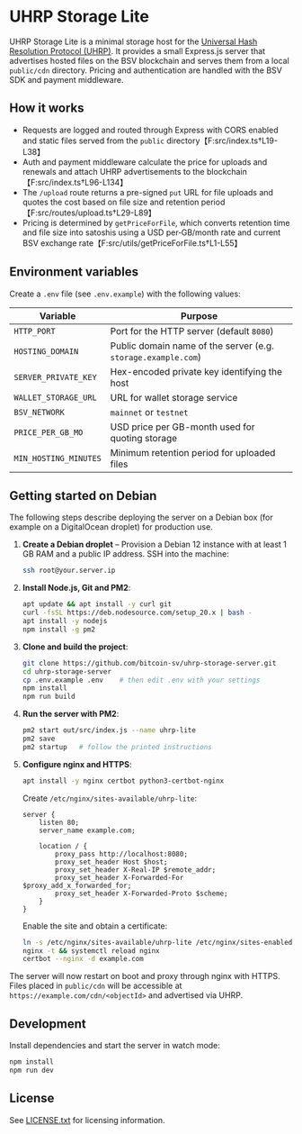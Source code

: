 # UHRP Storage Lite

UHRP Storage Lite is a minimal storage host for the
[Universal Hash Resolution Protocol (UHRP)](https://github.com/bitcoin-sv). It
provides a small Express.js server that advertises hosted files on the BSV
blockchain and serves them from a local `public/cdn` directory. Pricing and
authentication are handled with the BSV SDK and payment middleware.

## How it works

- Requests are logged and routed through Express with CORS enabled and static
  files served from the `public` directory【F:src/index.ts†L19-L38】
- Auth and payment middleware calculate the price for uploads and renewals and
  attach UHRP advertisements to the blockchain【F:src/index.ts†L96-L134】
- The `/upload` route returns a pre-signed `put` URL for file uploads and quotes
  the cost based on file size and retention period【F:src/routes/upload.ts†L29-L89】
- Pricing is determined by `getPriceForFile`, which converts retention time and
  file size into satoshis using a USD per‑GB/month rate and current BSV exchange
  rate【F:src/utils/getPriceForFile.ts†L1-L55】

## Environment variables

Create a `.env` file (see `.env.example`) with the following values:

| Variable | Purpose |
| --- | --- |
| `HTTP_PORT` | Port for the HTTP server (default `8080`) |
| `HOSTING_DOMAIN` | Public domain name of the server (e.g. `storage.example.com`) |
| `SERVER_PRIVATE_KEY` | Hex-encoded private key identifying the host |
| `WALLET_STORAGE_URL` | URL for wallet storage service |
| `BSV_NETWORK` | `mainnet` or `testnet` |
| `PRICE_PER_GB_MO` | USD price per GB-month used for quoting storage |
| `MIN_HOSTING_MINUTES` | Minimum retention period for uploaded files |

## Getting started on Debian

The following steps describe deploying the server on a Debian box (for example
on a DigitalOcean droplet) for production use.

1. **Create a Debian droplet** – Provision a Debian 12 instance with at least
   1 GB RAM and a public IP address. SSH into the machine:

   ```bash
   ssh root@your.server.ip
   ```

2. **Install Node.js, Git and PM2**:

   ```bash
   apt update && apt install -y curl git
   curl -fsSL https://deb.nodesource.com/setup_20.x | bash -
   apt install -y nodejs
   npm install -g pm2
   ```

3. **Clone and build the project**:

   ```bash
   git clone https://github.com/bitcoin-sv/uhrp-storage-server.git
   cd uhrp-storage-server
   cp .env.example .env    # then edit .env with your settings
   npm install
   npm run build
   ```

4. **Run the server with PM2**:

   ```bash
   pm2 start out/src/index.js --name uhrp-lite
   pm2 save
   pm2 startup   # follow the printed instructions
   ```

5. **Configure nginx and HTTPS**:

   ```bash
   apt install -y nginx certbot python3-certbot-nginx
   ```

   Create `/etc/nginx/sites-available/uhrp-lite`:

   ```nginx
   server {
       listen 80;
       server_name example.com;

       location / {
           proxy_pass http://localhost:8080;
           proxy_set_header Host $host;
           proxy_set_header X-Real-IP $remote_addr;
           proxy_set_header X-Forwarded-For $proxy_add_x_forwarded_for;
           proxy_set_header X-Forwarded-Proto $scheme;
       }
   }
   ```

   Enable the site and obtain a certificate:

   ```bash
   ln -s /etc/nginx/sites-available/uhrp-lite /etc/nginx/sites-enabled/
   nginx -t && systemctl reload nginx
   certbot --nginx -d example.com
   ```

The server will now restart on boot and proxy through nginx with HTTPS. Files
placed in `public/cdn` will be accessible at
`https://example.com/cdn/<objectId>` and advertised via UHRP.

## Development

Install dependencies and start the server in watch mode:

```bash
npm install
npm run dev
```

## License

See [LICENSE.txt](LICENSE.txt) for licensing information.


